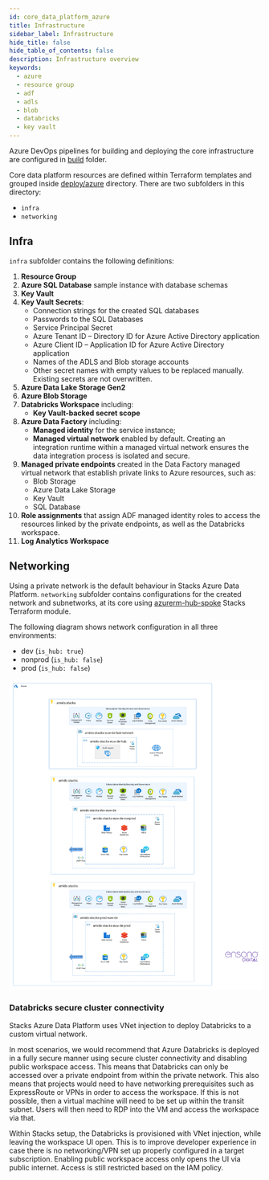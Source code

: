 ```yaml
---
id: core_data_platform_azure
title: Infrastructure
sidebar_label: Infrastructure
hide_title: false
hide_table_of_contents: false
description: Infrastructure overview
keywords:
  - azure
  - resource group
  - adf
  - adls
  - blob
  - databricks
  - key vault
---
```


Azure DevOps pipelines for building and deploying the core infrastructure are configured in
[build](https://github.com/amido/stacks-azure-data/tree/main/build) folder.

Core data platform resources are defined within Terraform templates and grouped inside
[deploy/azure](https://github.com/amido/stacks-azure-data/tree/main/deploy/azure) directory.
There are two subfolders in this directory:

* `infra`
* `networking`

## Infra

`infra` subfolder contains the following definitions:

1. **Resource Group**
2. **Azure SQL Database** sample instance with database schemas
3. **Key Vault**
4. **Key Vault Secrets**:
    * Connection strings for the created SQL databases
    * Passwords to the SQL Databases
    * Service Principal Secret
    * Azure Tenant ID – Directory ID for Azure Active Directory application
    * Azure Client ID – Application ID for Azure Active Directory application
    * Names of the ADLS and Blob storage accounts
    * Other secret names with empty values to be replaced manually. Existing secrets are not
    overwritten.
5. **Azure Data Lake Storage Gen2**
6. **Azure Blob Storage**
7. **Databricks Workspace** including:
    * **Key Vault-backed secret scope**
8. **Azure Data Factory** including:
    * **Managed identity** for the service instance;
    * **Managed virtual network** enabled by default. Creating an integration runtime within
    a managed virtual network ensures the data integration process is isolated and secure.
9. **Managed private endpoints** created in the Data Factory managed virtual network that establish
   private links to Azure resources, such as:
    * Blob Storage
    * Azure Data Lake Storage
    * Key Vault
    * SQL Database
10. **Role assignments** that assign ADF managed identity roles to access the resources linked by
   the private endpoints, as well as the Databricks workspace.
11. **Log Analytics Workspace**

## Networking

Using a private network is the default behaviour in Stacks Azure Data Platform. `networking`
subfolder contains configurations for the created network and subnetworks, at its core using
[azurerm-hub-spoke](https://github.com/amido/stacks-terraform/tree/master/azurerm/modules/azurerm-hub-spoke)
Stacks Terraform module.

The following diagram shows network configuration in all three environments:

* dev (`is_hub: true`)
* nonprod (`is_hub: false`)
* prod (`is_hub: false`)

![network_hub_spoke.png](../../images/network_hub_spoke.png)

### Databricks secure cluster connectivity

Stacks Azure Data Platform uses VNet injection to deploy Databricks to a custom virtual network.

In most scenarios, we would recommend that Azure Databricks is deployed in a fully secure manner
using secure cluster connectivity and disabling public workspace access. This means that Databricks
can only be accessed over a private endpoint from within the private network. This also means that
projects would need to have networking prerequisites such as ExpressRoute or VPNs in order to access
the workspace. If this is not possible, then a virtual machine will need to be set up within the
transit subnet. Users will then need to RDP into the VM and access the workspace via that.

Within Stacks setup, the Databricks is provisioned with VNet injection, while leaving the workspace
UI open. This is to improve developer experience in case there is no networking/VPN set up properly
configured in a target subscription. Enabling public workspace access only opens the UI via public
internet. Access is still restricted based on the IAM policy.
